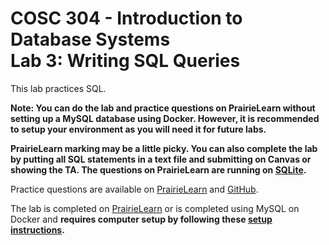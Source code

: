 # COSC 304 - Introduction to Database Systems<br>Lab 3: Writing SQL Queries

This lab practices SQL. 

**Note: You can do the lab and practice questions on PrairieLearn without setting up a MySQL database using Docker. However, it is recommended to setup your environment as you will need it for future labs.**

**PrairieLearn marking may be a little picky. You can also complete the lab by putting all SQL statements in a text file and submitting on Canvas or showing the TA. The questions on PrairieLearn are running on [SQLite](https://www.sqlite.org/index.html).**

Practice questions are available on [PrairieLearn](https://plcanary.ok.ubc.ca/pl/course_instance/11/assessment/249) and [GitHub](practice).

The lab is completed on [PrairieLearn](https://plcanary.ok.ubc.ca/pl/course_instance/11/assessment/248) or is completed using MySQL on Docker and **requires computer setup by following these [setup instructions](../setup).**

